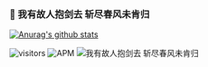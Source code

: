 ### 🔆 我有故人抱剑去 斩尽春风未肯归

[![Anurag's github stats](https://github-readme-stats.vercel.app/api?username=fengzhongsen&show_icons=true&count_private=true)](https://github.com/anuraghazra/github-readme-stats)

![visitors](https://visitor-badge.glitch.me/badge?page_id=fengzhongsen.fengzhongsen)
![APM](https://img.shields.io/apm/l/vim-mode)
![我有故人抱剑去 斩尽春风未肯归](https://img.shields.io/badge/%E6%88%91%E6%9C%89%E6%95%85%E4%BA%BA%E6%8A%B1%E5%89%91%E5%8E%BB-%E6%96%A9%E5%B0%BD%E6%98%A5%E9%A3%8E%E6%9C%AA%E8%82%AF%E5%BD%92-blue)

<!--
![GitHub followers](https://img.shields.io/github/followers/fengzhongsen)
![GitHub last commit](https://img.shields.io/github/last-commit/fengzhongsen/fengzhongsen)
-->

<!--
**fengzhongsen/fengzhongsen** is a ✨ _special_ ✨ repository because its `README.md` (this file) appears on your GitHub profile.

Here are some ideas to get you started:

- 🔭 I’m currently working on ...
- 🌱 I’m currently learning ...
- 👯 I’m looking to collaborate on ...
- 🤔 I’m looking for help with ...
- 💬 Ask me about ...
- 📫 How to reach me: ...
- 😄 Pronouns: ...
- ⚡ Fun fact: ...
-->
